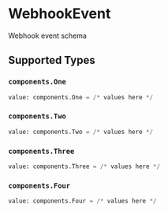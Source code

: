 # WebhookEvent

Webhook event schema


## Supported Types

### `components.One`

```python
value: components.One = /* values here */
```

### `components.Two`

```python
value: components.Two = /* values here */
```

### `components.Three`

```python
value: components.Three = /* values here */
```

### `components.Four`

```python
value: components.Four = /* values here */
```

